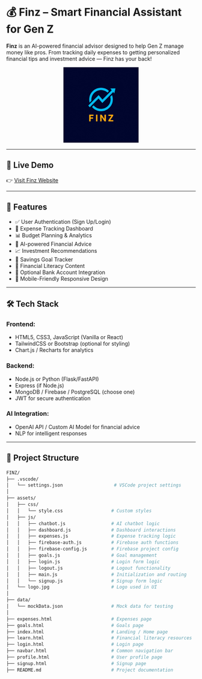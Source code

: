 
# 💰 Finz – Smart Financial Assistant for Gen Z

**Finz** is an AI-powered financial advisor designed to help Gen Z manage money like pros. From tracking daily expenses to getting personalized financial tips and investment advice — Finz has your back!

<p align="center">
  <img src="https://github.com/v9coder/FinZ/blob/main/assets/logo.jpg?raw=true" alt="Finz Banner" width="200">
</p>

---

## 🔗 Live Demo

👉 [Visit Finz Website](https://finzzz.netlify.app/)

---

## 📌 Features

- ✅ User Authentication (Sign Up/Login)
- 💸 Expense Tracking Dashboard
- 📊 Budget Planning & Analytics
- 🤖 AI-powered Financial Advice
- 📈 Investment Recommendations
- 🎯 Savings Goal Tracker
- 🧠 Financial Literacy Content
- 🔐 Optional Bank Account Integration
- 📱 Mobile-Friendly Responsive Design

---

## 🛠️ Tech Stack

### Frontend:
- HTML5, CSS3, JavaScript (Vanilla or React)
- TailwindCSS or Bootstrap (optional for styling)
- Chart.js / Recharts for analytics

### Backend:
- Node.js or Python (Flask/FastAPI)
- Express (if Node.js)
- MongoDB / Firebase / PostgreSQL (choose one)
- JWT for secure authentication

### AI Integration:
- OpenAI API / Custom AI Model for financial advice
- NLP for intelligent responses

---

## 📂 Project Structure
```bash
FINZ/
├── .vscode/
│   └── settings.json                   # VSCode project settings
│
├── assets/
│   ├── css/
│   │   └── style.css                  # Custom styles
│   ├── js/
│   │   ├── chatbot.js                 # AI chatbot logic
│   │   ├── dashboard.js               # Dashboard interactions
│   │   ├── expenses.js                # Expense tracking logic
│   │   ├── firebase-auth.js           # Firebase auth functions
│   │   ├── firebase-config.js         # Firebase project config
│   │   ├── goals.js                   # Goal management
│   │   ├── login.js                   # Login form logic
│   │   ├── logout.js                  # Logout functionality
│   │   ├── main.js                    # Initialization and routing
│   │   └── signup.js                  # Signup form logic
│   └── logo.jpg                       # Logo used in UI
│
├── data/
│   └── mockData.json                  # Mock data for testing
│
├── expenses.html                      # Expenses page
├── goals.html                         # Goals page
├── index.html                         # Landing / Home page
├── learn.html                         # Financial literacy resources
├── login.html                         # Login page
├── navbar.html                        # Common navigation bar
├── profile.html                       # User profile page
├── signup.html                        # Signup page
├── README.md                          # Project documentation

